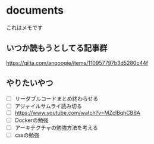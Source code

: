 # documents
これはメモです

## いつか読もうとしてる記事群
https://qiita.com/anqooqie/items/110957797b3d5280c44f

## やりたいやつ

  - [ ] リーダブルコードまとめ終わらせる
  - [ ] アジャイルサムライ読み切る
  - [ ] https://www.youtube.com/watch?v=MZclBqhCB6A
  - [ ] Dockerの勉強
  - [ ] アーキテクチャの勉強方法を考える
  - [ ] cssの勉強
